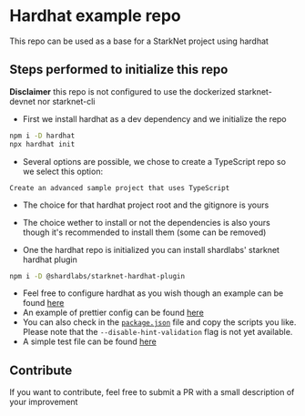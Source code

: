 # Hardhat example repo

This repo can be used as a base for a StarkNet project using hardhat

## Steps performed to initialize this repo

**Disclaimer** this repo is not configured to use the dockerized starknet-devnet nor starknet-cli

* First we install hardhat as a dev dependency and we initialize the repo

```bash
npm i -D hardhat
npx hardhat init
```

* Several options are possible, we chose to create a TypeScript repo so we select this option:

`Create an advanced sample project that uses TypeScript`

* The choice for that hardhat project root and the gitignore is yours

* The choice wether to install or not the dependencies is also yours though it's recommended to install them (some can be removed)

* One the hardhat repo is initialized you can install shardlabs' starknet hardhat plugin

```bash
npm i -D @shardlabs/starknet-hardhat-plugin
```

* Feel free to configure hardhat as you wish though an example can be found [here](hardhat.config.ts)
* An example of prettier config can be found [here](.prettierrc)
* You can also check in the [`package.json`](package.json) file and copy the scripts you like. Please note that the `--disable-hint-validation` flag is not yet available.
* A simple test file can be found [here](test/test.spec.ts)

## Contribute

If you want to contribute, feel free to submit a PR with a small description of your improvement
